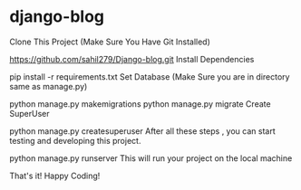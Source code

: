 # django-blog
Clone This Project (Make Sure You Have Git Installed)

https://github.com/sahil279/Django-blog.git
Install Dependencies

pip install -r requirements.txt
Set Database (Make Sure you are in directory same as manage.py)

python manage.py makemigrations
python manage.py migrate
Create SuperUser

python manage.py createsuperuser
After all these steps , you can start testing and developing this project.

python manage.py runserver
This will run your project on the local machine

That's it! Happy Coding!
